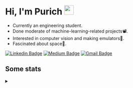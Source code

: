 <h1 align="left">Hi, I'm Purich
<img src="https://media.giphy.com/media/hvRJCLFzcasrR4ia7z/giphy.gif" width="30px"/></h1>

* Currently an engineering student.
* Done moderate of machine-learning-related projects:film_projector:.
* Interested in computer vision and making emulators:space_invader:.
* Fascinated about space:milky_way:.

[![Linkedin Badge](https://img.shields.io/badge/-Purich-blue?style=flat-square&logo=Linkedin&logoColor=white&link=https://www.linkedin.com/in/purich-siritip-16b3b3255/)](https://www.linkedin.com/in/purich-siritip-16b3b3255) [![Medium Badge](https://img.shields.io/badge/-@purich-gray?style=flat-square&labelColor=000000&logo=Medium&link=https://medium.com/@phuritsiritip)](https://medium.com/@phuritsiritip)
[![Gmail Badge](https://img.shields.io/badge/-mark.phurit@gmail.com-c14438?style=flat-square&logo=Gmail&logoColor=white&link=mailto:mark.phurit@gmail.com)](mailto:mark.phurit@gmail.com)

## Some stats

<details>
  <summary></summary>
  
  <!--START_SECTION:waka-->
**I'm an Early 🐤** 

```text
🌞 Morning                199 commits         ████████░░░░░░░░░░░░░░░░░   30.06 % 
🌆 Daytime                206 commits         ████████░░░░░░░░░░░░░░░░░   31.12 % 
🌃 Evening                213 commits         ████████░░░░░░░░░░░░░░░░░   32.18 % 
🌙 Night                  44 commits          ██░░░░░░░░░░░░░░░░░░░░░░░   06.65 % 
```


📊 **This Week I Spent My Time On** 

```text
💬 Programming Languages: 
Python                   5 hrs 2 mins        ████████████████████████░   97.24 % 
Text                     3 mins              ░░░░░░░░░░░░░░░░░░░░░░░░░   01.28 % 
C++                      3 mins              ░░░░░░░░░░░░░░░░░░░░░░░░░   01.06 % 
Git Config               1 min               ░░░░░░░░░░░░░░░░░░░░░░░░░   00.40 % 
Markdown                 0 secs              ░░░░░░░░░░░░░░░░░░░░░░░░░   00.02 % 

🐱‍💻 Projects: 
Computer Programming     4 hrs 25 mins       █████████████████████░░░░   85.24 % 
Ped4You-CrossRecognition 42 mins             ███░░░░░░░░░░░░░░░░░░░░░░   13.71 % 
Unknown Project          3 mins              ░░░░░░░░░░░░░░░░░░░░░░░░░   01.06 % 
```


<!--END_SECTION:waka-->

  <!--START_SECTION:waka-simple-->

```text
From: 19 January 2023 - To: 19 April 2023

Total Time: 27 hrs 47 mins

Python       24 hrs          █████████████████████▓░░░   86.39 %
C++          1 hr 41 mins    █▓░░░░░░░░░░░░░░░░░░░░░░░   06.07 %
YAML         50 mins         ▓░░░░░░░░░░░░░░░░░░░░░░░░   03.04 %
Markdown     32 mins         ▒░░░░░░░░░░░░░░░░░░░░░░░░   01.96 %
Git Config   8 mins          ░░░░░░░░░░░░░░░░░░░░░░░░░   00.51 %
Other        7 mins          ░░░░░░░░░░░░░░░░░░░░░░░░░   00.43 %
```

<!--END_SECTION:waka-simple-->

  <!--![Anurag's GitHub stats](https://github-readme-stats.vercel.app/api?username=vikimark&show_icons=true&theme=gruvbox_light)-->
  
</details>

<!--
**vikimark/vikimark** is a ✨ _special_ ✨ repository because its `README.md` (this file) appears on your GitHub profile.

Here are some ideas to get you started:

- 🔭 I’m currently working on ...
- 🌱 I’m currently learning ...
- 👯 I’m looking to collaborate on ...
- 🤔 I’m looking for help with ...
- 💬 Ask me about ...
- 📫 How to reach me: ...
- 😄 Pronouns: ...
- ⚡ Fun fact: ...
-->
